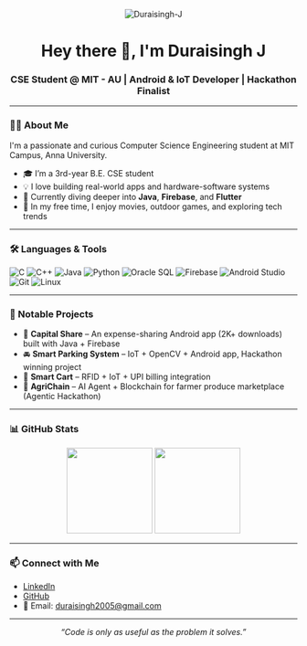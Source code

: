 <p align="center">
  <img src="https://komarev.com/ghpvc/?username=Duraisingh-J&label=Profile%20views&color=0e75b6&style=flat" alt="Duraisingh-J" />
</p>

<h1 align="center">Hey there 👋, I'm Duraisingh J</h1>
<h3 align="center">CSE Student @ MIT - AU | Android & IoT Developer | Hackathon Finalist</h3>

---

### 👨‍💻 About Me

I'm a passionate and curious Computer Science Engineering student at MIT Campus, Anna University.

- 🎓 I’m a 3rd-year B.E. CSE student  
- 💡 I love building real-world apps and hardware-software systems  
- 📱 Currently diving deeper into **Java**, **Firebase**, and **Flutter**  
- 🎯 In my free time, I enjoy movies, outdoor games, and exploring tech trends

---

### 🛠️ Languages & Tools

<p align="left">
  <img src="https://img.shields.io/badge/C-00599C?style=flat&logo=c&logoColor=white" alt="C" />
  <img src="https://img.shields.io/badge/C++-00599C?style=flat&logo=c%2B%2B&logoColor=white" alt="C++" />
  <img src="https://img.shields.io/badge/Java-007396?style=flat&logo=java&logoColor=white" alt="Java" />
  <img src="https://img.shields.io/badge/Python-3776AB?style=flat&logo=python&logoColor=white" alt="Python" />
  <img src="https://img.shields.io/badge/SQL-CC2927?style=flat&logo=oracle&logoColor=white" alt="Oracle SQL" />
  <img src="https://img.shields.io/badge/Firebase-FFCA28?style=flat&logo=firebase&logoColor=black" alt="Firebase" />
  <img src="https://img.shields.io/badge/Android-3DDC84?style=flat&logo=android&logoColor=white" alt="Android Studio" />
  <img src="https://img.shields.io/badge/Git-F05032?style=flat&logo=git&logoColor=white" alt="Git" />
  <img src="https://img.shields.io/badge/Linux-FCC624?style=flat&logo=linux&logoColor=black" alt="Linux" />
</p>

---

### 🚀 Notable Projects

- 📱 **Capital Share** – An expense-sharing Android app (2K+ downloads) built with Java + Firebase  
- 🚘 **Smart Parking System** – IoT + OpenCV + Android app, Hackathon winning project  
- 🛒 **Smart Cart** – RFID + IoT + UPI billing integration  
- 🌾 **AgriChain** – AI Agent + Blockchain for farmer produce marketplace (Agentic Hackathon)

---

### 📊 GitHub Stats

<p align="center">
  <img src="https://github-readme-stats.vercel.app/api?username=Duraisingh-J&show_icons=true&theme=github_dark" height="150"/>
  <img src="https://github-readme-stats.vercel.app/api/top-langs/?username=Duraisingh-J&layout=compact&theme=github_dark" height="150"/>
</p>

---

### 📫 Connect with Me

- [LinkedIn](https://linkedin.com/in/duraisingh-j-sept012005)
- [GitHub](https://github.com/Duraisingh-J)
- 📧 Email: duraisingh2005@gmail.com

---

<p align="center"><i>“Code is only as useful as the problem it solves.”</i></p>
